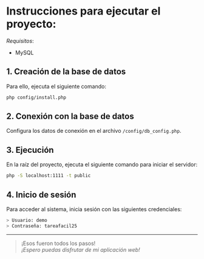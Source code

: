 # Instrucciones para ejecutar el proyecto:

_Requisitos_:

- MySQL

## 1. Creación de la base de datos

Para ello, ejecuta el siguiente comando:

```bash
php config/install.php
```

## 2. Conexión con la base de datos

Configura los datos de conexión en el archivo `/config/db_config.php`.

## 3. Ejecución

En la raíz del proyecto, ejecuta el siguiente comando para iniciar el servidor:

```bash
php -S localhost:1111 -t public
```

## 4. Inicio de sesión

Para acceder al sistema, inicia sesión con las siguientes credenciales:

```bash
> Usuario: demo
> Contraseña: tareafacil25
```

---

> ¡Esos fueron todos los pasos!  
> _¡Espero puedas disfrutar de mi aplicación web!_
